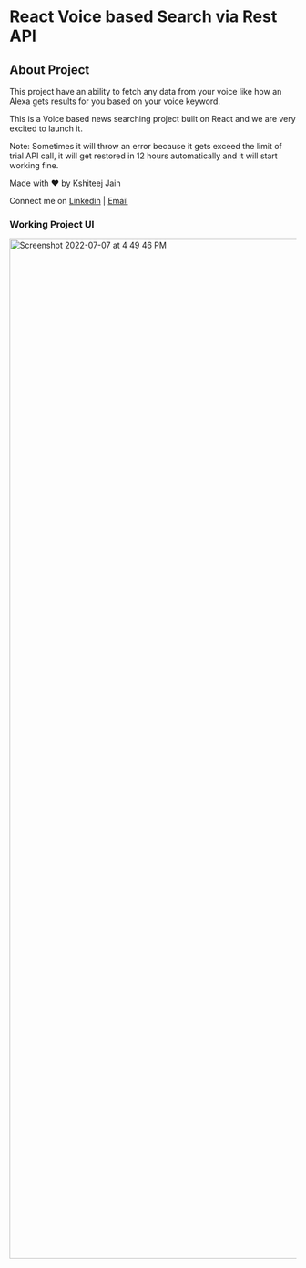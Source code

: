 # React Voice based Search via Rest API

## About Project

This project have an ability to fetch any data from your voice like how an Alexa gets results
for you based on your voice keyword.

This is a Voice based news searching project built on React and we are very excited to launch it.

Note: Sometimes it will throw an error because it gets exceed the limit of trial API call,
it will get restored in 12 hours automatically and it will start working fine.


Made with ❤ by Kshiteej Jain

Connect me on [Linkedin](https://www.linkedin.com/in/kshiteejjain/) | [Email](mailto:kshiteejjain@gmail.com)




### Working Project UI

<img width="1792" alt="Screenshot 2022-07-07 at 4 49 46 PM" src="https://user-images.githubusercontent.com/10721667/177761795-f857d478-b8b4-4244-a5a5-ef803dc67e55.png">

